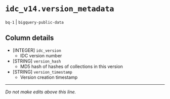 # `idc_v14.version_metadata`
`bq-1` | `bigquery-public-data`

## Column details
* [INTEGER]   `idc_version`
  - IDC version number
* [STRING]    `version_hash`
  - MD5 hash of hashes of collections in this version
* [STRING]    `version_timestamp`
  - Version creation timestamp

-------------------------------------------------------------------------------
*Do not make edits above this line.*
